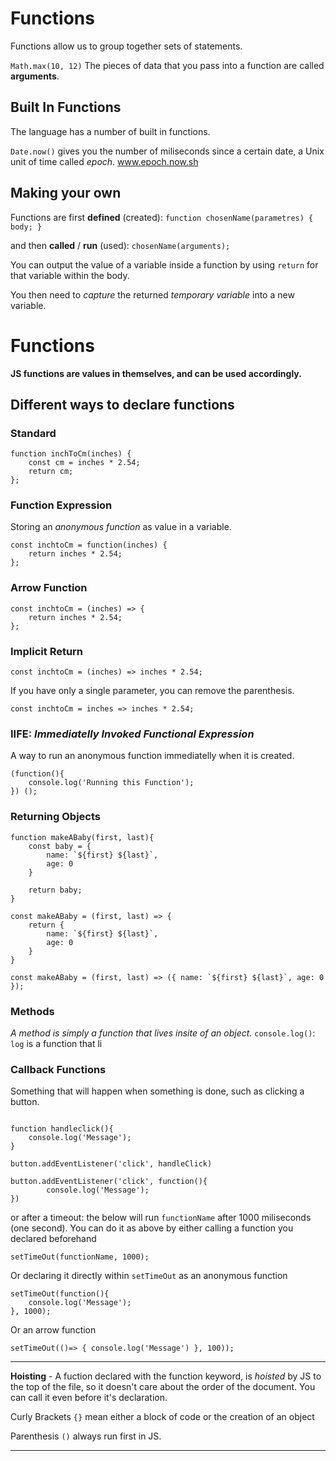 # Functions

Functions allow us to group together sets of statements. 

` Math.max(10, 12) `
The pieces of data that you pass into a function are called **arguments**. 

## Built In Functions
The language has a number of built in functions. 

`Date.now()` gives you the number of miliseconds since a certain date, a Unix unit of time called _epoch_.
www.epoch.now.sh

## Making your own

Functions are first **defined** (created): 
`function chosenName(parametres) { body; }`

and then **called** / **run** (used): 
`chosenName(arguments);`

You can output the value of a variable inside a function by using `return` for that variable within the body. 

You then need to  *capture* the returned *temporary variable* into a new variable. 

# Functions

**JS functions are values in themselves, and can be used accordingly.**

## Different ways to declare functions

### Standard

```
function inchToCm(inches) {
    const cm = inches * 2.54;
    return cm;
};
```

### Function Expression

Storing an _anonymous function_ as value in a variable.

```
const inchtoCm = function(inches) {
    return inches * 2.54;
};
```

### Arrow Function

```
const inchtoCm = (inches) => {
    return inches * 2.54;
};
```

### Implicit Return

```
const inchtoCm = (inches) => inches * 2.54;
```

If you have only a single parameter, you can remove the parenthesis.

```
const inchtoCm = inches => inches * 2.54;
```

### IIFE: _Immediatelly Invoked Functional Expression_

A way to run an anonymous function immediatelly when it is created.

```
(function(){
    console.log('Running this Function');
}) ();
```

### Returning Objects

```
function makeABaby(first, last){
    const baby = {
        name: `${first} ${last}`,
        age: 0
    }

    return baby;
}
```

```
const makeABaby = (first, last) => {
    return {
        name: `${first} ${last}`,
        age: 0
    }
}
```

```
const makeABaby = (first, last) => ({ name: `${first} ${last}`, age: 0 });
```

### Methods

_A method is simply a function that lives insite of an object._ `console.log()`: `log` is a function that li

### Callback Functions

Something that will happen when something is done, such as clicking a button.

```

function handleclick(){
    console.log('Message');
}

button.addEventListener('click', handleClick)
```

```
button.addEventListener('click', function(){
        console.log('Message');
})
```

or after a timeout: the below will run `functionName` after 1000 miliseconds (one second). You can do it as above by either calling a function you declared beforehand

```
setTimeOut(functionName, 1000);
```

Or declaring it directly within `setTimeOut` as an anonymous function

```
setTimeOut(function(){
    console.log('Message');
}, 1000);
```

Or an arrow function

```
setTimeOut(()=> { console.log('Message') }, 100));
```

---

**Hoisting** - A fuction declared with the function keyword, is _hoisted_ by JS to the top of the file, so it doesn't care about the order of the document. You can call it even before it's declaration.

Curly Brackets `{}` mean either a block of code or the creation of an object

Parenthesis `()` always run first in JS.

---


